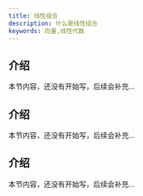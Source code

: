 ```yaml
---
title: 线性组合
description: 什么是线性组合
keywords: 向量,线性代数
---
```


## 介绍

本节内容，还没有开始写，后续会补充...

## 介绍

本节内容，还没有开始写，后续会补充...

## 介绍

本节内容，还没有开始写，后续会补充...
